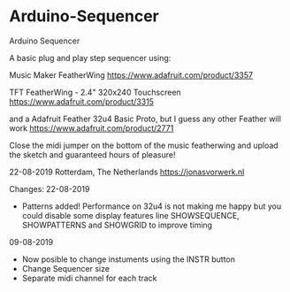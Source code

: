 # Arduino-Sequencer
Arduino Sequencer

A basic plug and play step sequencer using:

Music Maker FeatherWing
https://www.adafruit.com/product/3357

TFT FeatherWing - 2.4" 320x240 Touchscreen 
https://www.adafruit.com/product/3315

and a Adafruit Feather 32u4 Basic Proto, 
but I guess any other Feather will work
https://www.adafruit.com/product/2771

Close the midi jumper on the bottom of the 
music featherwing and upload the sketch and
guaranteed hours of pleasure! 

22-08-2019 Rotterdam, The Netherlands
https://jonasvorwerk.nl

Changes:
22-08-2019
- Patterns added! Performance on 32u4 is not making me happy
  but you could disable some display features line SHOWSEQUENCE, 
  SHOWPATTERNS and SHOWGRID to improve timing

09-08-2019
- Now posible to change instuments using the INSTR button
- Change Sequencer size
- Separate midi channel for each track
